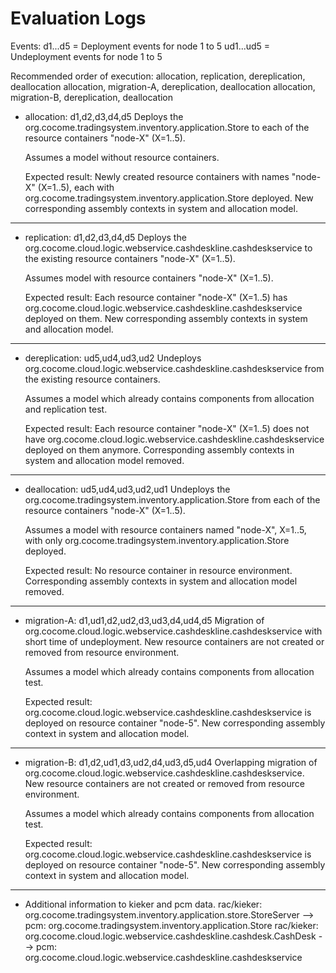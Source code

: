 # Evaluation Logs

Events: d1...d5 = Deployment events for node 1 to 5
        ud1...ud5 = Undeployment events for node 1 to 5
		
Recommended order of execution: allocation, replication, dereplication, deallocation
								allocation, migration-A, dereplication, deallocation
								allocation, migration-B, dereplication, deallocation


- allocation: d1,d2,d3,d4,d5
  Deploys the org.cocome.tradingsystem.inventory.application.Store to each of the resource containers "node-X" (X=1..5).
  
  Assumes a model without resource containers.
  
  Expected result: Newly created resource containers with names "node-X" (X=1..5),
  each with org.cocome.tradingsystem.inventory.application.Store deployed.
  New corresponding assembly contexts in system and allocation model.
_______________________________________________________________________________________________________________________
  
- replication: d1,d2,d3,d4,d5
  Deploys the org.cocome.cloud.logic.webservice.cashdeskline.cashdeskservice to the existing resource containers "node-X" (X=1..5).
  
  Assumes model with resource containers "node-X" (X=1..5).
  
  Expected result: Each resource container "node-X" (X=1..5) has org.cocome.cloud.logic.webservice.cashdeskline.cashdeskservice
  deployed on them. New corresponding assembly contexts in system and allocation model.
_______________________________________________________________________________________________________________________
  
- dereplication: ud5,ud4,ud3,ud2
  Undeploys org.cocome.cloud.logic.webservice.cashdeskline.cashdeskservice from the existing resource containers.
  
  Assumes a model which already contains components from allocation and replication test.
  
  Expected result: Each resource container "node-X" (X=1..5) does not have 
  org.cocome.cloud.logic.webservice.cashdeskline.cashdeskservice deployed on them anymore. Corresponding assembly contexts
  in system and allocation model removed.
_______________________________________________________________________________________________________________________

- deallocation: ud5,ud4,ud3,ud2,ud1
  Undeploys the org.cocome.tradingsystem.inventory.application.Store from each of the resource containers "node-X" (X=1..5).
  
  Assumes a model with resource containers named "node-X", X=1..5, with only org.cocome.tradingsystem.inventory.application.Store deployed.
  
  Expected result: No resource container in resource environment. Corresponding assembly contexts in system and allocation model removed.
_______________________________________________________________________________________________________________________

- migration-A: d1,ud1,d2,ud2,d3,ud3,d4,ud4,d5
  Migration of org.cocome.cloud.logic.webservice.cashdeskline.cashdeskservice with short time of undeployment. 
  New resource containers are not created or removed from resource environment.
  
  Assumes a model which already contains components from allocation test.
  
  Expected result: org.cocome.cloud.logic.webservice.cashdeskline.cashdeskservice is deployed on resource container "node-5".
  New corresponding assembly context in system and allocation model.
_______________________________________________________________________________________________________________________
  
- migration-B: d1,d2,ud1,d3,ud2,d4,ud3,d5,ud4
  Overlapping migration of org.cocome.cloud.logic.webservice.cashdeskline.cashdeskservice. 
  New resource containers are not created or removed from resource environment.
  
  Assumes a model which already contains components from allocation test.
  
  Expected result: org.cocome.cloud.logic.webservice.cashdeskline.cashdeskservice is deployed on resource container "node-5".
  New corresponding assembly context in system and allocation model.
_______________________________________________________________________________________________________________________



- Additional information to kieker and pcm data.
  rac/kieker: org.cocome.tradingsystem.inventory.application.store.StoreServer --> pcm: org.cocome.tradingsystem.inventory.application.Store
  rac/kieker: org.cocome.cloud.logic.webservice.cashdeskline.cashdesk.CashDesk --> pcm: org.cocome.cloud.logic.webservice.cashdeskline.cashdeskservice  